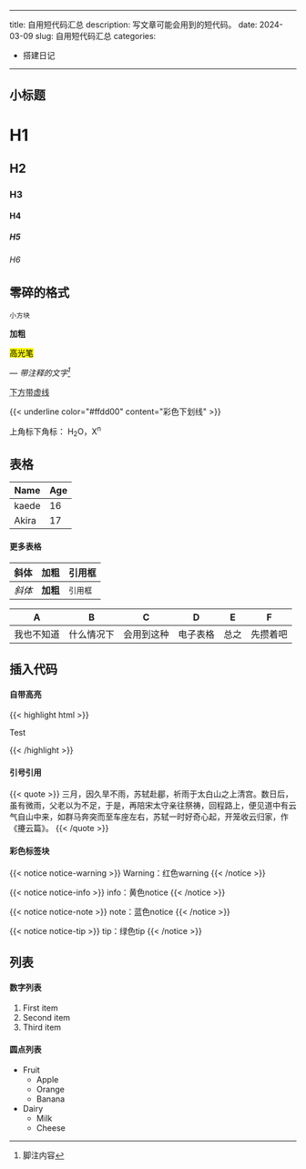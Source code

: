 
---
title: 自用短代码汇总
description: 写文章可能会用到的短代码。
date: 2024-03-09
slug: 自用短代码汇总
categories:
  - 搭建日记
---

## 小标题

# H1
## H2
### H3
#### H4
##### H5
###### H6

## 零碎的格式

`小方块`

**加粗**

<mark>高光笔</mark>


 — <cite>带注释的文字[^1]</cite> 

[^1]: 脚注内容

<abbr title="Graphics Interchange Format">下方带虚线</abbr>

{{< underline color="#ffdd00" content="彩色下划线" >}}


上角标下角标： H<sub>2</sub>O，X<sup>n</sup>


## 表格

   Name | Age
--------|------
    kaede | 16
  Akira | 17

#### 更多表格

| 斜体   | 加粗     | 引用框   |
| --------  | -------- | ------ |
| *斜体* | **加粗** | `引用框` |

| A                                                        | B                                                                                                             | C                                                                                                                                    | D                                                 | E                                                          | F                                                                    |
|----------------------------------------------------------|---------------------------------------------------------------------------------------------------------------|--------------------------------------------------------------------------------------------------------------------------------------|---------------------------------------------------|------------------------------------------------------------|----------------------------------------------------------------------|
| 我也不知道 | 什么情况下 | 会用到这种 | 电子表格 | 总之 | 先攒着吧 |

## 插入代码

#### 自带高亮 

{{< highlight html >}}
<!doctype html>
<html lang="en">
<head>
  <meta charset="utf-8">
  <title>Example HTML5 Document</title>
</head>
<body>
  <p>Test</p>
</body>
</html>
{{< /highlight >}}

#### 引号引用
{{< quote >}} 三月，因久旱不雨，苏轼赴郿，祈雨于太白山之上清宫。数日后，虽有微雨，父老以为不足，于是，再陪宋太守亲往祭祷，回程路上，便见道中有云气自山中来，如群马奔突而至车座左右，苏轼一时好奇心起，开笼收云归家，作《攓云篇》。 {{< /quote >}} 

#### 彩色标签块

{{< notice notice-warning >}}
Warning：红色warning
{{< /notice >}}

{{< notice notice-info >}}
info：黄色notice
{{< /notice >}}

{{< notice notice-note >}}
note：蓝色notice
{{< /notice >}}

{{< notice notice-tip >}}
tip：绿色tip
{{< /notice >}}



## 列表

#### 数字列表

1. First item
2. Second item
3. Third item

#### 圆点列表

* Fruit
  * Apple
  * Orange
  * Banana
* Dairy
  * Milk
  * Cheese
